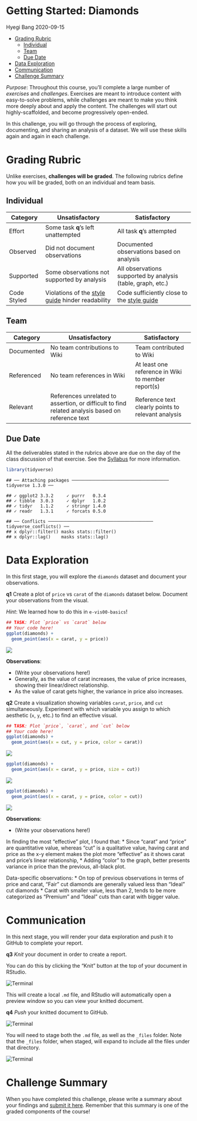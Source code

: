 Getting Started: Diamonds
================
Hyegi Bang
2020-09-15

  - [Grading Rubric](#grading-rubric)
      - [Individual](#individual)
      - [Team](#team)
      - [Due Date](#due-date)
  - [Data Exploration](#data-exploration)
  - [Communication](#communication)
  - [Challenge Summary](#challenge-summary)

*Purpose*: Throughout this course, you’ll complete a large number of
*exercises* and *challenges*. Exercises are meant to introduce content
with easy-to-solve problems, while challenges are meant to make you
think more deeply about and apply the content. The challenges will start
out highly-scaffolded, and become progressively open-ended.

In this challenge, you will go through the process of exploring,
documenting, and sharing an analysis of a dataset. We will use these
skills again and again in each challenge.

<!-- include-rubric -->

# Grading Rubric

<!-- -------------------------------------------------- -->

Unlike exercises, **challenges will be graded**. The following rubrics
define how you will be graded, both on an individual and team basis.

## Individual

<!-- ------------------------- -->

| Category    | Unsatisfactory                                                                   | Satisfactory                                                               |
| ----------- | -------------------------------------------------------------------------------- | -------------------------------------------------------------------------- |
| Effort      | Some task **q**’s left unattempted                                               | All task **q**’s attempted                                                 |
| Observed    | Did not document observations                                                    | Documented observations based on analysis                                  |
| Supported   | Some observations not supported by analysis                                      | All observations supported by analysis (table, graph, etc.)                |
| Code Styled | Violations of the [style guide](https://style.tidyverse.org/) hinder readability | Code sufficiently close to the [style guide](https://style.tidyverse.org/) |

## Team

<!-- ------------------------- -->

| Category   | Unsatisfactory                                                                                   | Satisfactory                                       |
| ---------- | ------------------------------------------------------------------------------------------------ | -------------------------------------------------- |
| Documented | No team contributions to Wiki                                                                    | Team contributed to Wiki                           |
| Referenced | No team references in Wiki                                                                       | At least one reference in Wiki to member report(s) |
| Relevant   | References unrelated to assertion, or difficult to find related analysis based on reference text | Reference text clearly points to relevant analysis |

## Due Date

<!-- ------------------------- -->

All the deliverables stated in the rubrics above are due on the day of
the class discussion of that exercise. See the
[Syllabus](https://drive.google.com/file/d/15XBfRsGHdPokHUTbuBUzsSgqo0JCbUOB/view?usp=sharing)
for more information.

``` r
library(tidyverse)
```

    ## ── Attaching packages ───────────────────────────────────── tidyverse 1.3.0 ──

    ## ✓ ggplot2 3.3.2     ✓ purrr   0.3.4
    ## ✓ tibble  3.0.3     ✓ dplyr   1.0.2
    ## ✓ tidyr   1.1.2     ✓ stringr 1.4.0
    ## ✓ readr   1.3.1     ✓ forcats 0.5.0

    ## ── Conflicts ──────────────────────────────────────── tidyverse_conflicts() ──
    ## x dplyr::filter() masks stats::filter()
    ## x dplyr::lag()    masks stats::lag()

# Data Exploration

<!-- -------------------------------------------------- -->

In this first stage, you will explore the `diamonds` dataset and
document your observations.

**q1** Create a plot of `price` vs `carat` of the `diamonds` dataset
below. Document your observations from the visual.

*Hint*: We learned how to do this in `e-vis00-basics`\!

``` r
## TASK: Plot `price` vs `carat` below
## Your code here!
ggplot(diamonds) +
  geom_point(aes(x = carat, y = price))
```

![](c00-diamonds-assignment_files/figure-gfm/q1-task-1.png)<!-- -->

**Observations**:

  - (Write your observations here\!)
  - Generally, as the value of carat increases, the value of price
    increases, showing their linear/direct relationship.
  - As the value of carat gets higher, the variance in price also
    increases.

**q2** Create a visualization showing variables `carat`, `price`, and
`cut` simultaneously. Experiment with which variable you assign to which
aesthetic (`x`, `y`, etc.) to find an effective visual.

``` r
## TASK: Plot `price`, `carat`, and `cut` below
## Your code here!
ggplot(diamonds) +
  geom_point(aes(x = cut, y = price, color = carat))
```

![](c00-diamonds-assignment_files/figure-gfm/q2-task1-1.png)<!-- -->

``` r
ggplot(diamonds) +
  geom_point(aes(x = carat, y = price, size = cut))
```

![](c00-diamonds-assignment_files/figure-gfm/q2-task2-1.png)<!-- -->

``` r
ggplot(diamonds) +
  geom_point(aes(x = carat, y = price, color = cut))  
```

![](c00-diamonds-assignment_files/figure-gfm/q2-task3-1.png)<!-- -->

**Observations**:

  - (Write your observations here\!)

In finding the most “effective” plot, I found that: \* Since “carat” and
“price” are quantitative value, whereas “cut” is a qualitative value,
having carat and price as the x-y element makes the plot more
“effective” as it shows carat and price’s linear relationship, \*
Adding “color” to the graph, better presents variance in price than the
previous, all-black plot.

Data-specific observations: \* On top of previous observations in terms
of price and carat, “Fair” cut diamonds are generally valued less than
“Ideal” cut diamonds \* Carat with smaller value, less than 2, tends
to be more categorized as “Premium” and “Ideal” cuts than carat with
bigger value.

# Communication

<!-- -------------------------------------------------- -->

In this next stage, you will render your data exploration and push it to
GitHub to complete your report.

**q3** *Knit* your document in order to create a report.

You can do this by clicking the “Knit” button at the top of your
document in RStudio.

![Terminal](./images/c00-knit.png)

This will create a local `.md` file, and RStudio will automatically open
a preview window so you can view your knitted document.

**q4** *Push* your knitted document to GitHub.

![Terminal](./images/c00-unstaged.png)

You will need to stage both the `.md` file, as well as the `_files`
folder. Note that the `_files` folder, when staged, will expand to
include all the files under that directory.

![Terminal](./images/c00-staged.png)

# Challenge Summary

<!-- -------------------------------------------------- -->

When you have completed this challenge, please write a summary about
your findings and [submit it
here](https://olin.qualtrics.com/jfe/form/SV_6sMhI2DEvNZBgXz). Remember
that this summary is one of the graded components of the course\!
